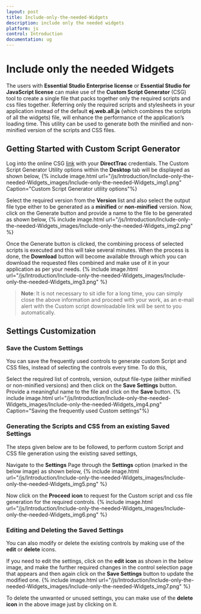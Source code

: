 ```yaml
---
layout: post
title: Include-only-the-needed-Widgets
description: include only the needed widgets
platform: js
control: Introduction
documentation: ug
---
```


# Include only the needed Widgets

The users with **Essential Studio Enterprise license** or **Essential Studio for JavaScript license** can make use of the **Custom Script Generator** (CSG) tool to create a single file that packs together only the required scripts and css files together. Referring only the required scripts and stylesheets in your application instead of the default **ej.web.all.js** (which combines the scripts of all the widgets) file, will enhance the performance of the application’s loading time. This utility can be used to generate both the minified and non-minified version of the scripts and CSS files.

## Getting Started with Custom Script Generator

Log into the online CSG [link](http://csg.syncfusion.com/) with your **DirectTrac** credentials. The Custom Script Generator Utility options within the **Desktop** tab will be displayed as shown below,
{% include image.html url="/js/Introduction/Include-only-the-needed-Widgets_images/Include-only-the-needed-Widgets_img1.png" Caption="Custom Script Generator utility options"%}

Select the required version from the **Version** list and also select the output file type either to be generated as a **minified** or **non-minified** version. Now, click on the Generate button and provide a name to the file to be generated as shown below,
{% include image.html url="/js/Introduction/Include-only-the-needed-Widgets_images/Include-only-the-needed-Widgets_img2.png" %}

Once the Generate button is clicked, the combining process of selected scripts is executed and this will take several minutes. When the process is done, the **Download** button will become available through which you can download the requested files combined and make use of it in your application as per your needs.
{% include image.html url="/js/Introduction/Include-only-the-needed-Widgets_images/Include-only-the-needed-Widgets_img3.png" %}


>   **Note**: It is not necessary to sit idle for a long time, you can simply close the above information and proceed with your work, as an e-mail alert with the Custom script downloadable link will be sent to you automatically.


## Settings Customization

### Save the Custom Settings

You can save the frequently used controls to generate custom Script and CSS files, instead of selecting the controls every time. To do this, 

Select the required list of controls, version, output file-type (either minified or non-minified versions) and then click on the **Save Settings** button. Provide a meaningful name to the file and click on the **Save** button.
{% include image.html url="/js/Introduction/Include-only-the-needed-Widgets_images/Include-only-the-needed-Widgets_img4.png" Caption="Saving the frequently used Custom settings"%}

### Generating the Scripts and CSS from an existing Saved Settings

The steps given below are to be followed, to perform custom Script and CSS file generation using the existing saved settings,

Navigate to the **Settings** Page through the **Settings** option (marked in the below image) as shown below,
{% include image.html url="/js/Introduction/Include-only-the-needed-Widgets_images/Include-only-the-needed-Widgets_img5.png" %}

Now click on the **Proceed** **icon** to request for the Custom script and css file generation for the required controls.
{% include image.html url="/js/Introduction/Include-only-the-needed-Widgets_images/Include-only-the-needed-Widgets_img6.png" %}

### Editing and Deleting the Saved Settings

You can also modify or delete the existing controls by making use of the **edit** or **delete** icons.

If you need to edit the settings, click on the **edit** **icon** as shown in the below image, and make the further required changes in the control selection page that appears and then again click on the **Save Settings** button to update the modified one.
{% include image.html url="/js/Introduction/Include-only-the-needed-Widgets_images/Include-only-the-needed-Widgets_img7.png" %}

To delete the unwanted or unused settings, you can make use of the **delete** **icon** in the above image just by clicking on it.

